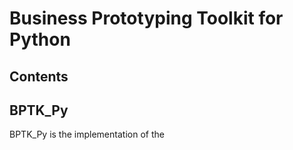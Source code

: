 # Business Prototyping Toolkit for Python
## Contents


## BPTK_Py
BPTK_Py is the implementation of the 




